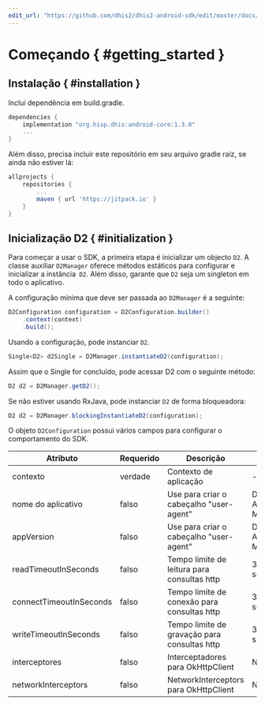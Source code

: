 ```yaml
---
edit_url: "https://github.com/dhis2/dhis2-android-sdk/edit/master/docs/content/developer/getting-started.md" 
---
```

# Começando  { #getting_started } 

<!--DHIS2-SECTION-ID:getting_started-->

## Instalação { #installation } 

<!--DHIS2-SECTION-ID:installation-->

Inclui dependência em build.gradle.

```gradle
dependencies {
    implementation "org.hisp.dhis:android-core:1.3.0"
    ...
}
```

Além disso, precisa incluir este repositório em seu arquivo gradle raiz, se ainda não estiver lá:

```gradle
allprojects {
    repositories {
        ...
        maven { url 'https://jitpack.io' }
    }
}
```

## Inicialização D2 { #initialization } 

<!--TODO-->

<!--DHIS2-SECTION-ID:initialization-->

Para começar a usar o SDK, a primeira etapa é inicializar um objecto `D2`. A classe auxiliar `D2Manager` oferece métodos estáticos para configurar e inicializar a instância` D2`. Além disso, garante que `D2` seja um singleton em todo o aplicativo.

A configuração mínima que deve ser passada ao `D2Manager` é a seguinte:

```java
D2Configuration configuration = D2Configuration.builder()
    .context(context)
    .build();
```

Usando a configuração, pode instanciar `D2`.

```java
Single<D2> d2Single = D2Manager.instantiateD2(configuration);
```

Assim que o Single for concluído, pode acessar D2 com o seguinte método:

```java
D2 d2 = D2Manager.getD2();
```

Se não estiver usando RxJava, pode instanciar `D2` de forma bloqueadora:

```java
D2 d2 = D2Manager.blockingInstantiateD2(configuration);
```

O objeto `D2Configuration` possui vários campos para configurar o comportamento do SDK.

|  Atributo    |   Requerido    |   Descrição | Padrão
|-|-|-|-|
| contexto       | verdade          | Contexto de aplicação | -
| nome do aplicativo       | falso         | Use para criar o cabeçalho "user-agent" | Do Android Manifest
| appVersion    | falso         | Use para criar o cabeçalho "user-agent" | Do Android Manifest
| readTimeoutInSeconds | falso  | Tempo limite de leitura para consultas http | 30 segundos
| connectTimeoutInSeconds | falso | Tempo limite de conexão para consultas http | 30 segundos
| writeTimeoutInSeconds | falso | Tempo limite de gravação para consultas http | 30 segundos
| interceptores  | falso         | Interceptadores para OkHttpClient | Nenhum
| networkInterceptors | falso   | NetworkInterceptors para OkHttpClient | Nenhum


